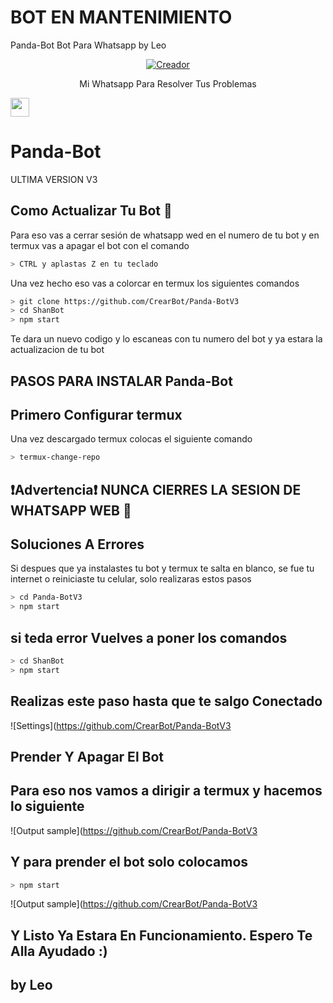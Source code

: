 # BOT EN MANTENIMIENTO

Panda-Bot Bot Para Whatsapp by Leo

</p>

<p align="center">
<a href="https://github.com/CrearBot"><img title="Creador" src="https://img.shields.io/badge/Author-Leo.svg?style=for-the-badge&logo=github"></a>
</p>


<p align="center"> Mi Whatsapp Para Resolver Tus Problemas
</p>

<p align='center'>

   <a href="https://wa.me/5493772642151"><img height="30" src="https://github.com/CrearBot/Panda-BotV3/blob/main/temples/d9d97d48264770f85d35c208f279152c.png?raw=true"></a>
</P>



# Panda-Bot
ULTIMA VERSION V3



## Como Actualizar Tu Bot 🔄
Para eso vas a cerrar sesión de whatsapp wed en el numero de tu bot y en termux vas a apagar el bot con el comando

```bash
> CTRL y aplastas Z en tu teclado
```

Una vez hecho eso vas a colorcar en termux los siguientes comandos

```bash
> git clone https://github.com/CrearBot/Panda-BotV3
> cd ShanBot
> npm start
```

Te dara un nuevo codigo y lo escaneas con tu numero del bot y ya estara la actualizacion de tu bot






## PASOS PARA INSTALAR Panda-Bot

## Primero Configurar termux
Una vez descargado termux colocas el siguiente comando

```bash
> termux-change-repo
```


## ❗Advertencia❗ NUNCA CIERRES LA SESION DE WHATSAPP WEB 🚫




## Soluciones A Errores
Si despues que ya instalastes tu bot y termux te salta en blanco, se fue tu internet o reiniciaste tu celular, solo realizaras estos pasos

```bash
> cd Panda-BotV3
> npm start
```


## si teda error Vuelves a poner los comandos

```bash
> cd ShanBot
> npm start
```

## Realizas este paso hasta que te salgo Conectado

![Settings](https://github.com/CrearBot/Panda-BotV3

## Prender Y Apagar El Bot

## Para eso nos vamos a dirigir a termux y hacemos lo siguiente 

![Output sample](https://github.com/CrearBot/Panda-BotV3

## Y para prender el bot solo colocamos

```bash
> npm start
```
![Output sample](https://github.com/CrearBot/Panda-BotV3



## Y Listo Ya Estara En Funcionamiento. Espero Te Alla Ayudado :)



## by Leo


